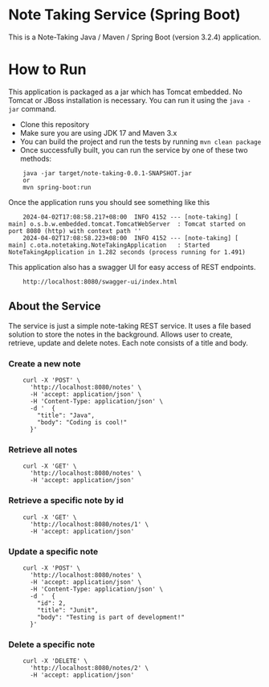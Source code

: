 # Note Taking Service (Spring Boot)
This is a Note-Taking Java / Maven / Spring Boot (version 3.2.4) application.

# How to Run
This application is packaged as a jar which has Tomcat embedded. No Tomcat or JBoss installation is necessary. You can 
run it using the ```java -jar``` command.

* Clone this repository
* Make sure you are using JDK 17 and Maven 3.x
* You can build the project and run the tests by running ```mvn clean package```
* Once successfully built, you can run the service by one of these two methods:
```
    java -jar target/note-taking-0.0.1-SNAPSHOT.jar
    or
    mvn spring-boot:run
```

Once the application runs you should see something like this

```
    2024-04-02T17:08:58.217+08:00  INFO 4152 --- [note-taking] [           main] o.s.b.w.embedded.tomcat.TomcatWebServer  : Tomcat started on port 8080 (http) with context path ''
    2024-04-02T17:08:58.223+08:00  INFO 4152 --- [note-taking] [           main] c.ota.notetaking.NoteTakingApplication   : Started NoteTakingApplication in 1.282 seconds (process running for 1.491)
```

This application also has a swagger UI for easy access of REST endpoints.
```
    http://localhost:8080/swagger-ui/index.html
```


## About the Service

The service is just a simple note-taking REST service. It uses a file based solution to store the notes in the background. 
Allows user to create, retrieve, update and delete notes. Each note consists of a title and body.

### Create a new note

```
    curl -X 'POST' \
      'http://localhost:8080/notes' \
      -H 'accept: application/json' \
      -H 'Content-Type: application/json' \
      -d '  {
        "title": "Java",
        "body": "Coding is cool!"
      }'
```

### Retrieve all notes

```
    curl -X 'GET' \
      'http://localhost:8080/notes' \
      -H 'accept: application/json'
```

### Retrieve a specific note by id

```
    curl -X 'GET' \
      'http://localhost:8080/notes/1' \
      -H 'accept: application/json'
```

### Update a specific note

```
    curl -X 'POST' \
      'http://localhost:8080/notes' \
      -H 'accept: application/json' \
      -H 'Content-Type: application/json' \
      -d '  {
        "id": 2,
        "title": "Junit",
        "body": "Testing is part of development!"
      }'
```

### Delete a specific note

```
    curl -X 'DELETE' \
      'http://localhost:8080/notes/2' \
      -H 'accept: application/json'
```
